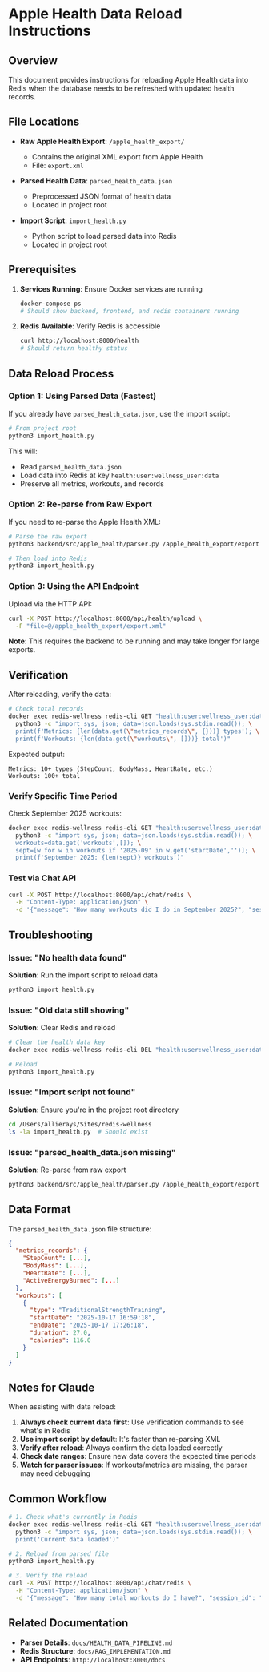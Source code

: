 # Apple Health Data Reload Instructions

## Overview

This document provides instructions for reloading Apple Health data into Redis when the database needs to be refreshed with updated health records.

## File Locations

- **Raw Apple Health Export**: `/apple_health_export/`
  - Contains the original XML export from Apple Health
  - File: `export.xml`

- **Parsed Health Data**: `parsed_health_data.json`
  - Preprocessed JSON format of health data
  - Located in project root

- **Import Script**: `import_health.py`
  - Python script to load parsed data into Redis
  - Located in project root

## Prerequisites

1. **Services Running**: Ensure Docker services are running
   ```bash
   docker-compose ps
   # Should show backend, frontend, and redis containers running
   ```

2. **Redis Available**: Verify Redis is accessible
   ```bash
   curl http://localhost:8000/health
   # Should return healthy status
   ```

## Data Reload Process

### Option 1: Using Parsed Data (Fastest)

If you already have `parsed_health_data.json`, use the import script:

```bash
# From project root
python3 import_health.py
```

This will:
- Read `parsed_health_data.json`
- Load data into Redis at key `health:user:wellness_user:data`
- Preserve all metrics, workouts, and records

### Option 2: Re-parse from Raw Export

If you need to re-parse the Apple Health XML:

```bash
# Parse the raw export
python3 backend/src/apple_health/parser.py /apple_health_export/export.xml parsed_health_data.json

# Then load into Redis
python3 import_health.py
```

### Option 3: Using the API Endpoint

Upload via the HTTP API:

```bash
curl -X POST http://localhost:8000/api/health/upload \
  -F "file=@/apple_health_export/export.xml"
```

**Note**: This requires the backend to be running and may take longer for large exports.

## Verification

After reloading, verify the data:

```bash
# Check total records
docker exec redis-wellness redis-cli GET "health:user:wellness_user:data" | \
  python3 -c "import sys, json; data=json.loads(sys.stdin.read()); \
  print(f'Metrics: {len(data.get(\"metrics_records\", {}))} types'); \
  print(f'Workouts: {len(data.get(\"workouts\", []))} total')"
```

Expected output:
```
Metrics: 10+ types (StepCount, BodyMass, HeartRate, etc.)
Workouts: 100+ total
```

### Verify Specific Time Period

Check September 2025 workouts:

```bash
docker exec redis-wellness redis-cli GET "health:user:wellness_user:data" | \
  python3 -c "import sys, json; data=json.loads(sys.stdin.read()); \
  workouts=data.get('workouts',[]); \
  sept=[w for w in workouts if '2025-09' in w.get('startDate','')]; \
  print(f'September 2025: {len(sept)} workouts')"
```

### Test via Chat API

```bash
curl -X POST http://localhost:8000/api/chat/redis \
  -H "Content-Type: application/json" \
  -d '{"message": "How many workouts did I do in September 2025?", "session_id": "test"}'
```

## Troubleshooting

### Issue: "No health data found"

**Solution**: Run the import script to reload data
```bash
python3 import_health.py
```

### Issue: "Old data still showing"

**Solution**: Clear Redis and reload
```bash
# Clear the health data key
docker exec redis-wellness redis-cli DEL "health:user:wellness_user:data"

# Reload
python3 import_health.py
```

### Issue: "Import script not found"

**Solution**: Ensure you're in the project root directory
```bash
cd /Users/allierays/Sites/redis-wellness
ls -la import_health.py  # Should exist
```

### Issue: "parsed_health_data.json missing"

**Solution**: Re-parse from raw export
```bash
python3 backend/src/apple_health/parser.py /apple_health_export/export.xml parsed_health_data.json
```

## Data Format

The `parsed_health_data.json` file structure:

```json
{
  "metrics_records": {
    "StepCount": [...],
    "BodyMass": [...],
    "HeartRate": [...],
    "ActiveEnergyBurned": [...]
  },
  "workouts": [
    {
      "type": "TraditionalStrengthTraining",
      "startDate": "2025-10-17 16:59:18",
      "endDate": "2025-10-17 17:26:18",
      "duration": 27.0,
      "calories": 116.0
    }
  ]
}
```

## Notes for Claude

When assisting with data reload:

1. **Always check current data first**: Use verification commands to see what's in Redis
2. **Use import script by default**: It's faster than re-parsing XML
3. **Verify after reload**: Always confirm the data loaded correctly
4. **Check date ranges**: Ensure new data covers the expected time periods
5. **Watch for parser issues**: If workouts/metrics are missing, the parser may need debugging

## Common Workflow

```bash
# 1. Check what's currently in Redis
docker exec redis-wellness redis-cli GET "health:user:wellness_user:data" | \
  python3 -c "import sys, json; data=json.loads(sys.stdin.read()); \
  print('Current data loaded')"

# 2. Reload from parsed file
python3 import_health.py

# 3. Verify the reload
curl -X POST http://localhost:8000/api/chat/redis \
  -H "Content-Type: application/json" \
  -d '{"message": "How many total workouts do I have?", "session_id": "verify"}'
```

## Related Documentation

- **Parser Details**: `docs/HEALTH_DATA_PIPELINE.md`
- **Redis Structure**: `docs/RAG_IMPLEMENTATION.md`
- **API Endpoints**: `http://localhost:8000/docs`
